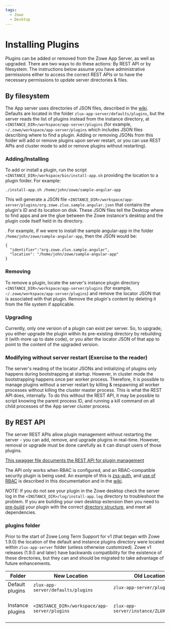 ```yaml
---
tags:
  - Zowe
  - Desktop
---
```


# Installing Plugins
Plugins can be added or removed from the Zowe App Server, as well as upgraded. There are two ways to do these actions: By REST API or by filesystem. The instructions below assume you have administrative permissions either to access the correct REST APIs or to have the necessary permissions to update server directories & files.

## By filesystem
The App server uses directories of JSON files, described in the [wiki](https://github.com/zowe/zlux/wiki/Configuration-for-ZLUX-App-Server-&-ZSS#deploy-configuration). Defaults are located in the folder `zlux-app-server/defaults/plugins`, but the server reads the list of plugins instead from the instance directory, at `<INSTANCE_DIR>/workspace/app-server/plugins` (for example, `~/.zowe/workspace/app-server/plugins` which includes JSON files describing where to find a plugin. Adding or removing JSONs from this folder will add or remove plugins upon server restart, or you can use REST APIs and cluster mode to add or remove plugins without restarting).

### Adding/Installing
To add or install a plugin, run the script `<INSTANCE_DIR>/workspace/bin/install-app.sh` providing the location to a plugin folder. For example:

`./install-app.sh /home/john/zowe/sample-angular-app`

This will generate a JSON file  `<INSTANCE_DIR>/workspace/app-server/plugins/org.zowe.zlux.sample.angular.json` that contains the plugin's ID and its location on disk. These JSON files tell the Desktop where to find apps and are the glue between the Zowe instance's desktop and the plugin code itself held in its directory.  

. For example, if we were to install the sample angular-app in the folder `/home/john/zowe/sample-angular-app`, then the JSON would be:
```
{
  "identifier":"org.zowe.zlux.sample.angular", 
  "location": "/home/john/zowe/sample-angular-app"
}
```
### Removing
To remove a plugin, locate the server's instance plugin directory `<INSTANCE_DIR>/workspace/app-server/plugins` (for example, `~/.zowe/workspace/app-server/plugins`) and remove the locator JSON that is associated with that plugin. Remove the plugin's content by deleting it from the file system if applicable.

### Upgrading
Currently, only one version of a plugin can exist per server. So, to upgrade, you either upgrade the plugin within its pre-existing directory by rebuilding it (with more up to date code), or you alter the locator JSON of that app to point to the content of the upgraded version.

### Modifying without server restart (Exercise to the reader)
The server's reading of the locator JSONs and initializing of plugins only happens during bootstrapping at startup. However, in cluster mode the bootstrapping happens once per worker process. Therefore, it is possible to manage plugins without a server restart by killing & respawning all worker processes without killing the cluster master process. This is what the REST API does, internally. To do this without the REST API, it may be possible to script knowing the parent process ID, and running a kill command on all child processes of the App server cluster process.

## By REST API
The server REST APIs allow plugin management without restarting the server - you can add, remove, and upgrade plugins in real-time. However, removal or upgrade must be done carefully as it can disrupt users of those plugins.

[This swagger file documents the REST API for plugin management](https://github.com/zowe/zlux-app-server/blob/master/doc/swagger/server-plugins-api.yaml)

The API only works when RBAC is configured, and an RBAC-compatible security plugin is being used. An example of this is [zss-auth](https://github.com/zowe/zss-auth), and [use of RBAC](https://docs.zowe.org/stable/user-guide/mvd-configuration#enabling-rbac) is described in this documentation and in the [wiki](https://github.com/zowe/zlux/wiki/Auth-Plugin-Configuration).


*NOTE:* If you do not see your plugin in the Zowe desktop check the server log in the `<INSTANCE_DIR>/log/install-app.log` directory to troubleshoot the problem.  If you are building your own desktop extension then you need to [pre-build](https://github.com/zowe/zlux/wiki/Building-Plugins) your plugin with the correct [directory structure](https://github.com/zowe/zlux/wiki/ZLUX-Plugin-Definition-&-Structure), and meet all dependencies. 

###  plugins folder

Prior to the start of Zowe Long Term Support for v1 (that began with Zowe 1.9.0) the location of the default and instance plugins directory were located within `zlux-app-server` folder (unless otherwise customized). Zowe v1 releases (1.9.0 and later) have backwards compatibility for the existence of these directories, but they can and should be migrated to take advantage of future enhancements.

| Folder | New Location | Old Location | Note
|--------|--------------|--------------|-----
|Default plugins| `zlux-app-server/defaults/plugins`|`zlux-app-server/plugins`||
|Instance plugins|`<INSTANCE_DIR>/workspace/app-server/plugins`|	`zlux-app-server/instance/ZLUX/plugins`|INSTANCE_DIR is ~/.zowe if not otherwise defined|